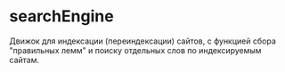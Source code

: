# searchEngine
Движок для индексации (переиндексации) сайтов, с функцией сбора "правильных лемм" и поиску отдельных слов по индексируемым сайтам.
